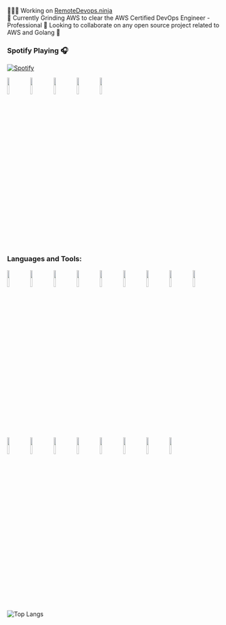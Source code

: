 
 👨🏽‍💻  Working on [RemoteDevops.ninja](https://www.remoteDevops.ninja)<br>
 🌱  Currently Grinding AWS to clear the AWS Certified DevOps Engineer - Professional 
 🔭  Looking to collaborate on any open source project related to AWS and Golang 🤝<br>
  
### Spotify Playing 🎧

[![Spotify](https://mo-spotify.vercel.app/api/spotify)](https://open.spotify.com/user/22hge3mrwjp2lhmtad2nt3aaq)



<p>  
  <img width="10%" src="https://images.youracclaim.com/size/340x340/images/1fdcf6a9-de8e-4e35-96b0-e801d8411506/AWS-CloudPractitioner.png">
  <img width="10%" src="https://images.youracclaim.com/size/340x340/images/6774b3bf-7a82-4d40-a2d1-86b412635bae/AWS-SolArchitect-Associate.png">
  <img width="10%" src="https://images.credly.com/size/340x340/images/598f6ac6-2dbd-4394-8ae4-943b2f4c43ea/AWS-Developer-Associate-2020.png">
  <img width="10%" src="https://images.credly.com/size/340x340/images/bf588058-87cc-4cbd-94b0-ef0385fb4371/AWS-SysOpAdmin-Associate-2020.png">
  <img width="10%" src="https://images.youracclaim.com/size/340x340/images/5b075140-d286-4c8a-9be9-2b87f9e10839/Terraform-Associate-Badge.png">
</p>  


### Languages and Tools:

<!-- Your github readme stats
You can use this api: https://github.com/anuraghazra/github-readme-stats
-->
<p>  
  <!-- Your languages and tools. Be careful with the alignment. 
  You can use this sites to get logos: https://www.vectorlogo.zone or https://simpleicons.org/
  -->
  <img width="10%" src="https://www.vectorlogo.zone/logos/amazon_aws/amazon_aws-ar21.svg">
  <img width="10%" src="https://www.vectorlogo.zone/logos/linux/linux-ar21.svg">
  <img width="10%" src="https://www.vectorlogo.zone/logos/terraformio/terraformio-ar21.svg">
	<img width="10%" src="https://www.vectorlogo.zone/logos/jenkins/jenkins-ar21.svg">
	<img width="10%" src="https://www.vectorlogo.zone/logos/docker/docker-ar21.svg">
	<img width="10%" src="https://www.vectorlogo.zone/logos/kubernetes/kubernetes-ar21.svg">
  	<img width="10%" src="https://www.vectorlogo.zone/logos/gnu_bash/gnu_bash-ar21.svg">
  <img width="10%" src="https://www.vectorlogo.zone/logos/packerio/packerio-ar21.svg">
	<img width="10%" src="https://www.vectorlogo.zone/logos/ansible/ansible-ar21.svg">
  <br />
  <img width="10%" src="https://www.vectorlogo.zone/logos/nodejs/nodejs-ar21.svg">
  <img width="10%" src="https://www.vectorlogo.zone/logos/reactjs/reactjs-ar21.svg">
  <img width="10%" src="https://www.vectorlogo.zone/logos/python/python-ar21.svg">
  	<img width="10%" src="https://www.vectorlogo.zone/logos/postgresql/postgresql-ar21.svg">
	<img width="10%" src="https://www.vectorlogo.zone/logos/nginx/nginx-ar21.svg">
  <img width="10%" src="https://www.vectorlogo.zone/logos/git-scm/git-scm-ar21.svg">
	<img width="10%" src="https://www.vectorlogo.zone/logos/centos/centos-ar21.svg">
	<img width="10%" src="https://www.vectorlogo.zone/logos/redhat/redhat-ar21.svg">
</p>

![Top Langs](https://github-readme-stats.vercel.app/api/top-langs/?username=mohamedhajr&langs_count=5)
